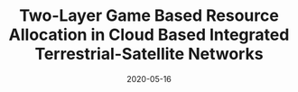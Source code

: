 ---
title: "Two-Layer Game Based Resource Allocation in Cloud Based Integrated Terrestrial-Satellite Networks"
authors:
- Xiangming Zhu
- Chunxiao Jiang
- Linling Kuang
- Zhifeng Zhao
- Song Guo

date: "2020-05-16"
doi: "10.1109/TCCN.2020.2981016"

# Publication type.
# 1 = Conference paper; 2 = Journal article;
# 3 = Preprint Paper; 4 = Report; 5 = Book; 6 = Book section;
# 7 = Thesis; 8 = Patent
publication_types: ["2"]

# Publication name and optional abbreviated publication name.
publication: "*IEEE Transactions on Cognitive Communications and Networking*"
publication_short: "TCCN"

url_pdf: https://ieeexplore.ieee.org/document/9037107
# url_code: ''
# url_dataset: ''
# url_poster: ''
# url_project: ''
# url_slides: ''
# url_video: ''

---
